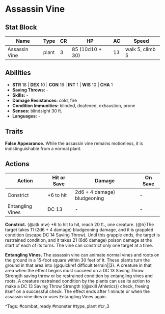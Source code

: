 # Assassin Vine

## Stat Block

| Name | Type | CR | HP | AC | Speed |
|------|------|----|----|----|-------|
| Assassin Vine | plant | 3 | 85 (10d10 + 30) | 13 | walk 5, climb 5 |

## Abilities

- **STR** 18 | **DEX** 10 | **CON** 16 | **INT** 1 | **WIS** 10 | **CHA** 1
- **Saving Throws:** -  
- **Skills:** -  
- **Damage Resistances:** cold, fire  
- **Condition Immunities:** blinded, deafened, exhaustion, prone  
- **Senses:** blindsight 30 ft.  
- **Languages:** -

## Traits

**False Appearance.** While the assassin vine remains motionless, it is indistinguishable from a normal plant.


## Actions

| Action | Hit or Save | Damage | On Save |
|--------|--------------|--------|----------|
| Constrict | +6 to hit | 2d6 + 4 damage) bludgeoning | - |
| Entangling Vines | DC 13 | - | - |

**Constrict.** {@atk mw} +6 to hit to hit, reach 20 ft., one creature. {@h}The target takes 11 (2d6 + 4 damage) bludgeoning damage, and it is grappled condition (escape DC 14 Saving Throw). Until this grapple ends, the target is restrained condition, and it takes 21 (6d6 damage) poison damage at the start of each of its turns. The vine can constrict only one target at a time.

**Entangling Vines.** The assassin vine can animate normal vines and roots on the ground in a 15-foot square within 30 feet of it. These plants turn the ground in that area into {@quickref difficult terrain||3}. A creature in that area when the effect begins must succeed on a DC 13 Saving Throw Strength saving throw or be restrained condition by entangling vines and roots. A creature restrained condition by the plants can use its action to make a DC 13 Saving Throw Strength ({@skill Athletics}) check, freeing itself on a successful check. The effect ends after 1 minute or when the assassin vine dies or uses Entangling Vines again.


^Tags: #combat_ready #monster #type_plant #cr_3